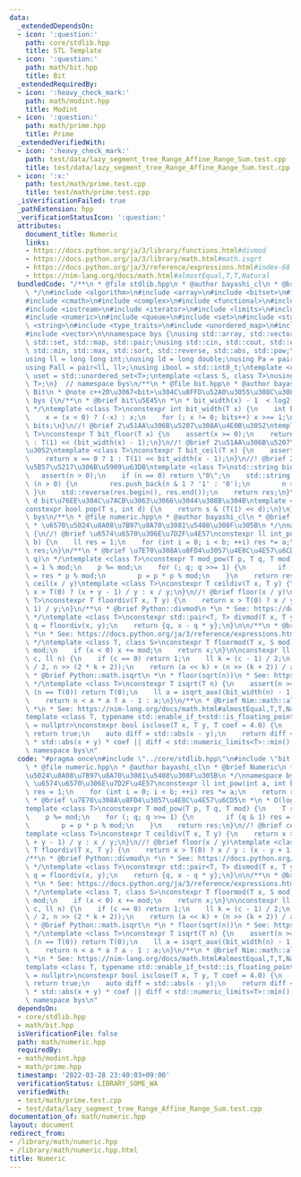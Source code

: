 ```yaml
---
data:
  _extendedDependsOn:
  - icon: ':question:'
    path: core/stdlib.hpp
    title: STL Template
  - icon: ':question:'
    path: math/bit.hpp
    title: Bit
  _extendedRequiredBy:
  - icon: ':heavy_check_mark:'
    path: math/modint.hpp
    title: Modint
  - icon: ':question:'
    path: math/prime.hpp
    title: Prime
  _extendedVerifiedWith:
  - icon: ':heavy_check_mark:'
    path: test/data/lazy_segment_tree_Range_Affine_Range_Sum.test.cpp
    title: test/data/lazy_segment_tree_Range_Affine_Range_Sum.test.cpp
  - icon: ':x:'
    path: test/math/prime.test.cpp
    title: test/math/prime.test.cpp
  _isVerificationFailed: true
  _pathExtension: hpp
  _verificationStatusIcon: ':question:'
  attributes:
    document_title: Numeric
    links:
    - https://docs.python.org/ja/3/library/functions.html#divmod
    - https://docs.python.org/ja/3/library/math.html#math.isqrt
    - https://docs.python.org/ja/3/reference/expressions.html#index-68
    - https://nim-lang.org/docs/math.html#almostEqual,T,T,Natural
  bundledCode: "/**\n * @file stdlib.hpp\n * @author bayashi_cl\n * @brief STL Template\n\
    \ */\n#include <algorithm>\n#include <array>\n#include <bitset>\n#include <cassert>\n\
    #include <cmath>\n#include <complex>\n#include <functional>\n#include <iomanip>\n\
    #include <iostream>\n#include <iterator>\n#include <limits>\n#include <map>\n\
    #include <numeric>\n#include <queue>\n#include <set>\n#include <stack>\n#include\
    \ <string>\n#include <type_traits>\n#include <unordered_map>\n#include <unordered_set>\n\
    #include <vector>\n\nnamespace bys {\nusing std::array, std::vector, std::string,\
    \ std::set, std::map, std::pair;\nusing std::cin, std::cout, std::endl;\nusing\
    \ std::min, std::max, std::sort, std::reverse, std::abs, std::pow;\n\n// alias\n\
    using ll = long long int;\nusing ld = long double;\nusing Pa = pair<int, int>;\n\
    using Pall = pair<ll, ll>;\nusing ibool = std::int8_t;\ntemplate <class T>\nusing\
    \ uset = std::unordered_set<T>;\ntemplate <class S, class T>\nusing umap = std::unordered_map<S,\
    \ T>;\n}  // namespace bys\n/**\n * @file bit.hpp\n * @author bayashi_cl\n * @brief\
    \ Bit\n * @note c++20\u3067<bit>\u304C\u8FFD\u52A0\u3055\u308C\u308B\n */\nnamespace\
    \ bys {\n/**\n * @brief bit\u5E45\n *\n * bit_width(x) - 1  < log2(x) <= bit_width(x)\n\
    \ */\ntemplate <class T>\nconstexpr int bit_width(T x) {\n    int bits = 0;\n\
    \    x = (x < 0) ? (-x) : x;\n    for (; x != 0; bits++) x >>= 1;\n    return\
    \ bits;\n}\n//! @brief 2\u51AA\u306B\u5207\u308A\u4E0B\u3052\ntemplate <class\
    \ T>\nconstexpr T bit_floor(T x) {\n    assert(x >= 0);\n    return x == 0 ? 0\
    \ : T(1) << (bit_width(x) - 1);\n}\n//! @brief 2\u51AA\u306B\u5207\u308A\u4E0A\
    \u3052\ntemplate <class T>\nconstexpr T bit_ceil(T x) {\n    assert(x >= 0);\n\
    \    return x == 0 ? 1 : T(1) << bit_width(x - 1);\n}\n//! @brief 2\u9032\u6587\
    \u5B57\u5217\u306B\u5909\u63DB\ntemplate <class T>\nstd::string bin(T n) {\n \
    \   assert(n > 0);\n    if (n == 0) return \"0\";\n    std::string res;\n    while\
    \ (n > 0) {\n        res.push_back(n & 1 ? '1' : '0');\n        n >>= 1;\n   \
    \ }\n    std::reverse(res.begin(), res.end());\n    return res;\n}\n//! @brief\
    \ d bit\u76EE\u304C\u7ACB\u3063\u3066\u3044\u308B\u304B\ntemplate <class T>\n\
    constexpr bool pop(T s, int d) {\n    return s & (T(1) << d);\n}\n}  // namespace\
    \ bys\n/**\n * @file numeric.hpp\n * @author bayashi_cl\n * @brief Numeric\n *\n\
    \ * \u6570\u5024\u8A08\u7B97\u8A70\u3081\u5408\u308F\u305B\n */\nnamespace bys\
    \ {\n//! @brief \u6574\u6570\u306E\u7D2F\u4E57\nconstexpr ll int_pow(int a, int\
    \ b) {\n    ll res = 1;\n    for (int i = 0; i < b; ++i) res *= a;\n    return\
    \ res;\n}\n/**\n * @brief \u7E70\u308A\u8FD4\u3057\u4E8C\u4E57\u6CD5\n *\n * O(log\
    \ q)\n */\ntemplate <class T>\nconstexpr T mod_pow(T p, T q, T mod) {\n    T res\
    \ = 1 % mod;\n    p %= mod;\n    for (; q; q >>= 1) {\n        if (q & 1) res\
    \ = res * p % mod;\n        p = p * p % mod;\n    }\n    return res;\n}\n//! @brief\
    \ ceil(x / y)\ntemplate <class T>\nconstexpr T ceildiv(T x, T y) {\n    return\
    \ x > T(0) ? (x + y - 1) / y : x / y;\n}\n//! @brief floor(x / y)\ntemplate <class\
    \ T>\nconstexpr T floordiv(T x, T y) {\n    return x > T(0) ? x / y : (x - y +\
    \ 1) / y;\n}\n/**\n * @brief Python::divmod\n *\n * See: https://docs.python.org/ja/3/library/functions.html#divmod\n\
    \ */\ntemplate <class T>\nconstexpr std::pair<T, T> divmod(T x, T y) {\n    auto\
    \ q = floordiv(x, y);\n    return {q, x - q * y};\n}\n\n/**\n * @brief Python::%\n\
    \ *\n * See: https://docs.python.org/ja/3/reference/expressions.html#index-68\n\
    \ */\ntemplate <class T, class S>\nconstexpr T floormod(T x, S mod) {\n    x %=\
    \ mod;\n    if (x < 0) x += mod;\n    return x;\n}\n\nconstexpr ll isqrt_aux(ll\
    \ c, ll n) {\n    if (c == 0) return 1;\n    ll k = (c - 1) / 2;\n    ll a = isqrt_aux(c\
    \ / 2, n >> (2 * k + 2));\n    return (a << k) + (n >> (k + 2)) / a;\n}\n/**\n\
    \ * @brief Python::math.isqrt\n *\n * floor(sqrt(n))\n * See: https://docs.python.org/ja/3/library/math.html#math.isqrt\n\
    \ */\ntemplate <class T>\nconstexpr T isqrt(T n) {\n    assert(n >= 0);\n    if\
    \ (n == T(0)) return T(0);\n    ll a = isqrt_aux((bit_width(n) - 1) / 2, n);\n\
    \    return n < a * a ? a - 1 : a;\n}\n/**\n * @brief Nim::math::almostEqual\n\
    \ *\n * See: https://nim-lang.org/docs/math.html#almostEqual,T,T,Natural\n */\n\
    template <class T, typename std::enable_if_t<std::is_floating_point_v<T>, std::nullptr_t>\
    \ = nullptr>\nconstexpr bool isclose(T x, T y, T coef = 4.0) {\n    if (x == y)\
    \ return true;\n    auto diff = std::abs(x - y);\n    return diff <= std::numeric_limits<T>::epsilon()\
    \ * std::abs(x + y) * coef || diff < std::numeric_limits<T>::min();\n}\n}  //\
    \ namespace bys\n"
  code: "#pragma once\n#include \"../core/stdlib.hpp\"\n#include \"bit.hpp\"\n/**\n\
    \ * @file numeric.hpp\n * @author bayashi_cl\n * @brief Numeric\n *\n * \u6570\
    \u5024\u8A08\u7B97\u8A70\u3081\u5408\u308F\u305B\n */\nnamespace bys {\n//! @brief\
    \ \u6574\u6570\u306E\u7D2F\u4E57\nconstexpr ll int_pow(int a, int b) {\n    ll\
    \ res = 1;\n    for (int i = 0; i < b; ++i) res *= a;\n    return res;\n}\n/**\n\
    \ * @brief \u7E70\u308A\u8FD4\u3057\u4E8C\u4E57\u6CD5\n *\n * O(log q)\n */\n\
    template <class T>\nconstexpr T mod_pow(T p, T q, T mod) {\n    T res = 1 % mod;\n\
    \    p %= mod;\n    for (; q; q >>= 1) {\n        if (q & 1) res = res * p % mod;\n\
    \        p = p * p % mod;\n    }\n    return res;\n}\n//! @brief ceil(x / y)\n\
    template <class T>\nconstexpr T ceildiv(T x, T y) {\n    return x > T(0) ? (x\
    \ + y - 1) / y : x / y;\n}\n//! @brief floor(x / y)\ntemplate <class T>\nconstexpr\
    \ T floordiv(T x, T y) {\n    return x > T(0) ? x / y : (x - y + 1) / y;\n}\n\
    /**\n * @brief Python::divmod\n *\n * See: https://docs.python.org/ja/3/library/functions.html#divmod\n\
    \ */\ntemplate <class T>\nconstexpr std::pair<T, T> divmod(T x, T y) {\n    auto\
    \ q = floordiv(x, y);\n    return {q, x - q * y};\n}\n\n/**\n * @brief Python::%\n\
    \ *\n * See: https://docs.python.org/ja/3/reference/expressions.html#index-68\n\
    \ */\ntemplate <class T, class S>\nconstexpr T floormod(T x, S mod) {\n    x %=\
    \ mod;\n    if (x < 0) x += mod;\n    return x;\n}\n\nconstexpr ll isqrt_aux(ll\
    \ c, ll n) {\n    if (c == 0) return 1;\n    ll k = (c - 1) / 2;\n    ll a = isqrt_aux(c\
    \ / 2, n >> (2 * k + 2));\n    return (a << k) + (n >> (k + 2)) / a;\n}\n/**\n\
    \ * @brief Python::math.isqrt\n *\n * floor(sqrt(n))\n * See: https://docs.python.org/ja/3/library/math.html#math.isqrt\n\
    \ */\ntemplate <class T>\nconstexpr T isqrt(T n) {\n    assert(n >= 0);\n    if\
    \ (n == T(0)) return T(0);\n    ll a = isqrt_aux((bit_width(n) - 1) / 2, n);\n\
    \    return n < a * a ? a - 1 : a;\n}\n/**\n * @brief Nim::math::almostEqual\n\
    \ *\n * See: https://nim-lang.org/docs/math.html#almostEqual,T,T,Natural\n */\n\
    template <class T, typename std::enable_if_t<std::is_floating_point_v<T>, std::nullptr_t>\
    \ = nullptr>\nconstexpr bool isclose(T x, T y, T coef = 4.0) {\n    if (x == y)\
    \ return true;\n    auto diff = std::abs(x - y);\n    return diff <= std::numeric_limits<T>::epsilon()\
    \ * std::abs(x + y) * coef || diff < std::numeric_limits<T>::min();\n}\n}  //\
    \ namespace bys\n"
  dependsOn:
  - core/stdlib.hpp
  - math/bit.hpp
  isVerificationFile: false
  path: math/numeric.hpp
  requiredBy:
  - math/modint.hpp
  - math/prime.hpp
  timestamp: '2022-03-28 23:40:03+09:00'
  verificationStatus: LIBRARY_SOME_WA
  verifiedWith:
  - test/math/prime.test.cpp
  - test/data/lazy_segment_tree_Range_Affine_Range_Sum.test.cpp
documentation_of: math/numeric.hpp
layout: document
redirect_from:
- /library/math/numeric.hpp
- /library/math/numeric.hpp.html
title: Numeric
---
```

